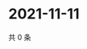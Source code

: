 # 2021-11-11

共 0 条

<!-- BEGIN WEIBO -->
<!-- 最后更新时间 Thu Nov 11 2021 04:11:52 GMT+0800 (China Standard Time) -->

<!-- END WEIBO -->
